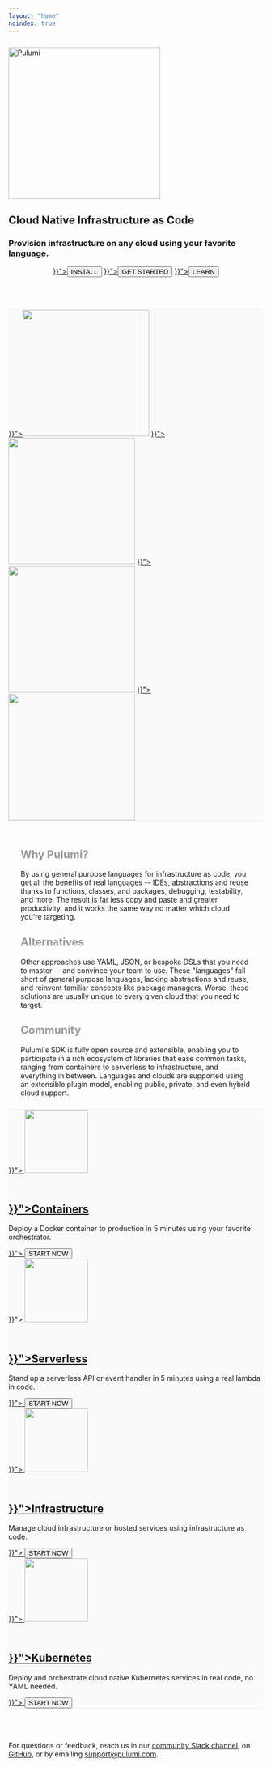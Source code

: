 ```yaml
---
layout: "home"
noindex: true
---
```


<div class="card-table" style="margin-top: 24px">
    <a href="https://www.pulumi.com"><img src="/images/logo/logo.svg" alt="Pulumi" width="300"></a>
    <h2 class="get-to-the-cloud no-anchor">
        Cloud Native Infrastructure as Code
    </h2>
    <h3 class="get-to-the-cloud-sub no-anchor">
        Provision infrastructure on any cloud using your favorite language.
    </h3>
    <p style="text-align: center; margin-bottom: 0">
        <a href="{{< relref "/docs/quickstart/install.md" >}}"><button class="button primary">INSTALL</button></a>
        <a href="{{< relref "/docs/quickstart" >}}"><button class="button primary">GET STARTED</button></a>
        <a href="{{< relref "/docs/reference" >}}"><button class="button primary">LEARN</button></a>
    </p>
</div>

<div class="card-table" style="background: #fafafa; margin: 64px 0 0 0; border-top: 1px solid #eee">
    <div class="mdl-card mdl-shadow--2dp get-started-card">
        <a href="{{< relref "/docs/quickstart/aws" >}}"><img src="/images/quickstart/aws-purple.png" style="width: 250px"></a>
        <a href="{{< relref "/docs/quickstart/azure" >}}"><img src="/images/quickstart/azure-purple.png" style="width: 250px"></a>
        <a href="{{< relref "/docs/quickstart/gcp" >}}"><img src="/images/quickstart/gcp-purple.png" style="width: 250px"></a>
        <a href="{{< relref "/docs/quickstart/kubernetes" >}}"><img src="/images/quickstart/k8s-purple.png" style="width: 250px"></a>
    </div>
</div>

<div class="card-table" style="border-top: 1px solid #eee; padding: 24px">
    <div class="mdl-card mdl-shadow--2dp get-started-card">
        <div class="mdl-card__title">
            <h2 class="mdl-card__title-text no-anchor" style="color: #999">Why Pulumi?</h2>
        </div>
        <div class="mdl-card__supporting-text">
            <span class="card-text">
                <div class="content" style="text-align: left; display: inline-block; margin: auto">
                    By using general purpose languages for infrastructure as code,
                    you get all the benefits of real languages -- IDEs, abstractions and
                    reuse thanks to functions, classes, and packages, debugging, testability,
                    and more. The result is far less copy and paste and greater productivity,
                    and it works the same way no matter which cloud you're targeting.
                </div>
            </span>
        </div>
    </div>
    <div class="mdl-card mdl-shadow--2dp get-started-card">
        <div class="mdl-card__title">
           <h2 class="mdl-card__title-text no-anchor" style="color: #999">Alternatives</h2>
        </div>
        <div class="mdl-card__supporting-text">
            <span class="card-text">
                <div class="content" style="text-align: left; display: inline-block; margin: auto">
                    Other approaches use YAML, JSON, or bespoke DSLs that you need to
                    master -- and convince your team to use. These "languages" fall short of
                    general purpose languages, lacking abstractions and reuse, and reinvent
                    familiar concepts like package managers. Worse, these solutions are usually
                    unique to every given cloud that you need to target.
                </div>
            </span>
        </div>
    </div>
    <div class="mdl-card mdl-shadow--2dp get-started-card">
        <div class="mdl-card__title">
           <h2 class="mdl-card__title-text no-anchor" style="color: #999">Community</h2>
        </div>
        <div class="mdl-card__supporting-text">
            <span class="card-text">
                <div class="content" style="text-align: left; display: inline-block; margin: auto">
                    Pulumi's SDK is fully open source and extensible, enabling you to
                    participate in a rich ecosystem of libraries that ease common tasks,
                    ranging from containers to serverless to infrastructure, and everything
                    in between. Languages and clouds are supported using an extensible
                    plugin model, enabling public, private, and even hybrid cloud support.
                </div>
            </span>
        </div>
    </div>
</div>

<div class="card-table" style="background: #fafafa; border-top: 1px solid #eee; border-bottom: 1px solid #eee; margin-bottom: 64px">
    <div class="mdl-card mdl-shadow--2dp get-started-card">
        <a href="{{< relref "/docs/quickstart/aws/tutorial-service.md" >}}">
          <img src="/images/icon-feature-containers.svg"
              style="margin-bottom: 30px" width="125">
        </a>
        <div class="mdl-card__title">
            <h2 class="mdl-card__title-text no-anchor">
                <a href="{{< relref "/docs/quickstart/aws/tutorial-service.md" >}}">Containers</a>
            </h2>
        </div>
        <div class="mdl-card__supporting-text">
            <span class="card-text">
                <p>Deploy a Docker container to production in 5 minutes using your favorite orchestrator.</p>
            </span>
        </div>
        <div class="mdl-card__actions">
            <a href="{{< relref "/docs/quickstart/aws/tutorial-service.md" >}}">
                <button class="button">START NOW</button>
            </a>
        </div>
    </div>
    <div class="mdl-card mdl-shadow--2dp get-started-card">
        <a href="{{< relref "/docs/quickstart/aws/tutorial-rest-api.md" >}}">
          <img src="/images/icon-feature-serverless.svg"
              style="margin-bottom: 30px" width="125">
        </a>
        <div class="mdl-card__title">
            <h2 class="mdl-card__title-text no-anchor">
                <a href="{{< relref "/docs/quickstart/aws/tutorial-rest-api.md" >}}">Serverless</a>
            </h2>
        </div>
        <div class="mdl-card__supporting-text">
            <span class="card-text">
                <p>Stand up a serverless API or event handler in 5 minutes using a real lambda in code.</p>
            </span>
        </div>
        <div class="mdl-card__actions">
            <a href="{{< relref "/docs/quickstart/aws/tutorial-rest-api.md" >}}">
                <button class="button">START NOW</button>
            </a>
        </div>
    </div>
    <div class="mdl-card mdl-shadow--2dp get-started-card">
        <a href="{{< relref "/docs/quickstart/aws/tutorial-ec2-webserver.md" >}}">
          <img src="/images/icon-feature-data.svg"
              style="margin-bottom: 30px" width="125">
        </a>
        <div class="mdl-card__title">
            <h2 class="mdl-card__title-text no-anchor">
                <a href="{{< relref "/docs/quickstart/aws/tutorial-ec2-webserver.md" >}}">Infrastructure</a>
            </h2>
        </div>
        <div class="mdl-card__supporting-text">
            <span class="card-text">
                <p>Manage cloud infrastructure or hosted services using infrastructure as code.</p>
            </span>
        </div>
        <div class="mdl-card__actions">
            <a href="{{< relref "/docs/quickstart/aws/tutorial-ec2-webserver.md" >}}">
                <button class="button">START NOW</button>
            </a>
        </div>
    </div>
    <div class="mdl-card mdl-shadow--2dp get-started-card">
        <a href="{{< relref "/docs/quickstart/kubernetes" >}}">
          <img src="/images/icon-feature-kubernetes.svg"
              style="margin-bottom: 30px" width="125">
        </a>
        <div class="mdl-card__title">
            <h2 class="mdl-card__title-text no-anchor">
                <a href="{{< relref "/docs/quickstart/kubernetes" >}}">Kubernetes</a>
            </h2>
        </div>
        <div class="mdl-card__supporting-text">
            <span class="card-text">
                <p>Deploy and orchestrate cloud native Kubernetes services in real code, no YAML needed.</p>
            </span>
        </div>
        <div class="mdl-card__actions">
            <a href="{{< relref "/docs/quickstart/kubernetes" >}}">
                <button class="button">START NOW</button>
            </a>
        </div>
    </div>
</div>

For questions or feedback, reach us in our
[community Slack channel](https://slack.pulumi.io),
on [GitHub](https://github.com/pulumi), or by emailing [support@pulumi.com](mailto:support@pulumi.com).
